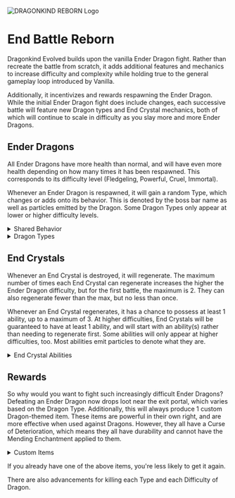 ![DRAGONKIND REBORN Logo](https://cdn.modrinth.com/data/yo1bGdBx/images/d7e949cb1f9d6667bd471ddd8e6f8916856a81ae.png)

# End Battle Reborn
Dragonkind Evolved builds upon the vanilla Ender Dragon fight. Rather than recreate the battle from scratch, it adds additional features and mechanics to increase difficulty and complexity while holding true to the general gameplay loop introduced by Vanilla.

Additionally, it incentivizes and rewards respawning the Ender Dragon. While the initial Ender Dragon fight does include changes, each successive battle will feature new Dragon types and End Crystal mechanics, both of which will continue to scale in difficulty as you slay more and more Ender Dragons.

## Ender Dragons
All Ender Dragons have more health than normal, and will have even more health depending on how many times it has been respawned. This corresponds to its difficulty level (Fledgeling, Powerful, Cruel, Immortal).

Whenever an Ender Dragon is respawned, it will gain a random Type, which changes or adds onto its behavior. This is denoted by the boss bar name as well as particles emitted by the Dragon. Some Dragon Types only appear at lower or higher difficulty levels.

<details>
  <summary>Shared Behavior</summary>
 
The Vanilla Ender Dragon has the following abilities at all times. When there are no more End Crystals left, all Dragon Types will begin to utilize these abilities in addition to their type-specific powers.

- **Summon End Rod Spikes.** These work similarly to Evoker Fangs, and are summoned when the Dragon is perching or preparing to perch, or as a last resort.
- **Ground all players.** This gives all players Levitation 128 for 20 seconds, effectively forcing them to (safely) land if flying with Elytra, and preventing them from taking off right away. If there aren't any flying players, it will try something else instead.
- **Summon Shulker Bullets.** This summons a ring of 12 Shulker Bullets around the Dragon, which will begin to target random players after a few moments. If there are already Shulker Bullets in the area, it will summon End Rod Spikes, instead.

</details>

<details>
  <summary>Dragon Types</summary>
  
**Zombified Dragon**
- Breath Clouds spread more and give Hunger + Nausea
- Periodically summons Zombie Servants
- Converts the ground to Mud as it flies

**Warped Dragon**
- Slower flying speed
- Periodically teleports around the arena
- Perches more often
- Breath Clouds give Poison + Slowness
- Breath Clouds don't dissipate until the fight ends

**Sculk Dragon**
- Breath Clouds give Darkness + Instant Damage
- Periodically attacks a player with a Sonic Boom attack
- Converts the ground to various Sculk blocks as it flies

**Frost Dragon**
- Breath Clouds give extreme Slowness + Slow Falling
- Converts the ground to snow and ice as it flies
- Periodically summons igloos
  - They can appear either around the Exit Portal, around up to 3 random players, or around up to 3 random End Crystals
  - They break on their own after 15 seconds
  - When they break, players trapped inside, or directly outside, will be damaged.

**Dragon Tyrant**
- Breath Clouds give Wither + Weakness
- Periodically summons Wither Skeleton Servants
- Converts the ground to Soul Sand and Soul Fires as it flies

**Skeletal Dragon**
- Perches very often
- Periodically summons Skeleton Servants, but at the cost of its health
- Is Invulnerable while Skeleton Servants are alive
- Slowly regenerates health even if there are no more End Crystals

**Blazing Dragon**
- Sets fires all along the ground beneath it
- Shoots fireballs more frequently
- Periodically summons Blaze Servants

**Elder Dragon**
- Has Glowing
- Breath Clouds give Blindness + Instant Damage
- Periodically casts a random spell on up to 3 random players
	- Summons Vex Servants
	- Summons Evoker Fangs
	- Launch into the air

**Dragon Wight**
- Silent, plays different ambient sound effects
- Much faster flying speed
- Shoots fireballs and charges at players more frequently
- Never perches

**The Last Dragon**
- Appears always and only as the 20th Dragon
- Breath Clouds spread more and give Levitation + extreme Weakness
- Converts the ground to Amethyst blocks as it flies
- Frequently force-grounds flying players
- Frequently shoots Amethyst Shard projectiles at up to 5 random players
- You can still summon more Dragons after this one
  
</details>

## End Crystals
Whenever an End Crystal is destroyed, it will regenerate. The maximum number of times each End Crystal can regenerate increases the higher the Ender Dragon difficulty, but for the first battle, the maximum is 2. They can also regenerate fewer than the max, but no less than once.

Whenever an End Crystal regenerates, it has a chance to possess at least 1 ability, up to a maximum of 3. At higher difficulties, End Crystals will be guaranteed to have at least 1 ability, and will start with an ability(s) rather than needing to regenerate first. Some abilities will only appear at higher difficulties, too. Most abilities emit particles to denote what they are.

<details>
  <summary>End Crystal Abilities</summary>
  
**Caged**
- Has a more secure cage around it

**Forcefield**
- Immune to projectiles

**Fiery**
- Burns players who get close

**Laser**
- Periodically shoots a laser at the closest player. Can be dodged by jumping

**Witch**
- Periodically gives a random neutral or negative effect to a player who doesn't have any effects

**Anti-Grav**
- Players nearby the Obsidian Pillar get Levitation

**Cursed**
- No particles. Destroying this crystal will damage the closest player quite a lot
  
</details>


## Rewards
So why would you want to fight such increasingly difficult Ender Dragons? Defeating an Ender Dragon now drops loot near the exit portal, which varies based on the Dragon Type. Additionally, this will always produce 1 custom Dragon-themed item. These items are powerful in their own right, and are more effective when used against Dragons. However, they all have a Curse of Deterioration, which means they all have durability and cannot have the Mending Enchantment applied to them.

<details>
  <summary>Custom Items</summary>
  
**Dragonslayer Sword**
- Deals 15 damage
- When it hits a mob, has a wider and stronger form of Sweeping Edge
- More effective against Dragons

**Dragon-Sinew Crossbow**
- Arrows deal 15 damage
- Arrows hit End Crystals and Ender Dragons from a greater distance (8 blocks)
- More effective against Dragons
- Can't pierce Forcefield End Crystals

**Dragontooth Pickaxe**
- More effective when mining Obsidian
- When a block is mined, the next 3 blocks in a row also get mined. This uses durability.
- Respects Unbreaking, if applied

**Dragonhide Armor (4 separate pieces)**
- Each piece gives more Armor value than Netherite. A full set provides 25 total Armor.
- Each piece gives extra Hearts. A full set provides 10 total hearts.
- While wearing a full set, deals a more powerful Thorns-like effect to Dragons only

**Dragonskull Shield**
- While blocking, causes Dragon breath clouds to instantly dissipate
- When this blocks a mob attack, knocks the mob back and deals them damage
- The above damage is more effective against Dragons

**Dragonscale Wings**
- Provides some Armor
- Gives 3 extra Hearts
- While flying, looking upwards gives a strong levitation effect

**Draconic Scepter**
- Right-click to launch a laser where you are looking, reaching up to 48 blocks away. It damages mobs near where it hits.
- The laser can pierce Forcefield End Crystals, and has a wider range to damage End Crystals and Dragons
- Right-click while Sneaking to charge up an area-of-effect spell around you, damaging nearby mobs when it finishes. This uses more durability than the laser.
- Both attacks are more effective against Dragons

**Dragon Eyes**
- Right click to equip as a helmet
- While wearing, hidden ores will be highlighted in the direction you're looking
- Slowly loses durability while wearing
  
</details>

If you already have one of the above items, you're less likely to get it again.

There are also advancements for killing each Type and each Difficulty of Dragon.
